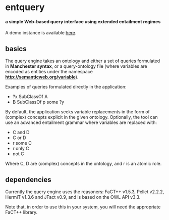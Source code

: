 entquery
========

#### a simple Web-based query interface using extended entailment regimes ####

A demo instance is available [here](http://entquery-rsgtools.rhcloud.com/).


basics
--------------------

The query engine takes an ontology and either a set of queries formulated in **Manchester syntax**, or a query-ontology file (where variables are encoded as entities under the namespace **http://semanticweb.org/variable**).

Examples of queries formulated directly in the application: 

* ?x SubClassOf A
* B SubClassOf p some ?y

By default, the application seeks variable replacements in the form of (complex) concepts explicit in the given ontology. Optionally, the tool can use an advanced entailment grammar where variables are replaced with:

* C and D
* C or D
* r some C
* r only C
* not C

Where C, D are (complex) concepts in the ontology, and r is an atomic role.


dependencies
--------------------
Currently the query engine uses the reasoners: FaCT++ v1.5.3, Pellet v2.2.2, HermiT v1.3.6 and JFact v0.9, and is based on the OWL API v3.3.

Note that, in order to use this in your system, you will need the appropriate FaCT++ library.